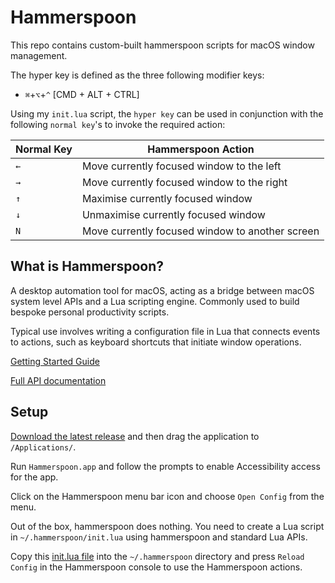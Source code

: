# Hammerspoon

This repo contains custom-built hammerspoon scripts for macOS window management.

The hyper key is defined as the three following modifier keys:

- `⌘`+`⌥`+`^` [CMD + ALT + CTRL]

Using my `init.lua` script, the `hyper key` can be used in conjunction with the following `normal key`'s to invoke the required action:

| Normal Key | Hammerspoon Action                              |
| ---------- | ----------------------------------------------- |
| `←`        | Move currently focused window to the left       |
| `→`        | Move currently focused window to the right      |
| `↑`        | Maximise currently focused window               |
| `↓`        | Unmaximise currently focused window             |
| `N`        | Move currently focused window to another screen |



## What is Hammerspoon?

A desktop automation tool for macOS, acting as a bridge between macOS system level APIs and a Lua scripting engine. Commonly used to build bespoke personal productivity scripts. 

Typical use involves writing a configuration file in Lua that connects events to actions, such as keyboard shortcuts that initiate window operations. 

[Getting Started Guide](https://www.hammerspoon.org/go/)

[Full API documentation](https://www.hammerspoon.org/docs/)



## Setup

[Download the latest release](https://github.com/Hammerspoon/hammerspoon/releases/latest) and then drag the application to `/Applications/`.

Run `Hammerspoon.app` and follow the prompts to enable Accessibility access for the app. 

Click on the Hammerspoon menu bar icon and choose `Open Config` from the menu. 

Out of the box, hammerspoon does nothing. You need to create a Lua script in `~/.hammerspoon/init.lua` using hammerspoon and standard Lua APIs. 

Copy this [init.lua file](./init.lua) into the `~/.hammerspoon` directory and press `Reload Config` in the Hammerspoon console to use the Hammerspoon actions.

